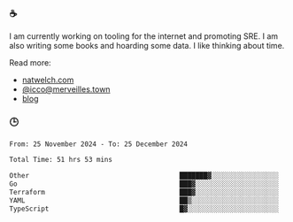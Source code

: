 ### ☕

I am currently working on tooling for the internet and promoting SRE. I am also writing some books and hoarding some data. I like thinking about time. 

Read more:

 - [natwelch.com](https://natwelch.com)
 - [@icco@merveilles.town](https://merveilles.town/@icco)
 - [blog](https://writing.natwelch.com)

### 🕒

<!--START_SECTION:waka-->

```txt
From: 25 November 2024 - To: 25 December 2024

Total Time: 51 hrs 53 mins

Other                                      ███████▓░░░░░░░░░░░░░░░░░   30.92 %
Go                                         ███▓░░░░░░░░░░░░░░░░░░░░░   14.89 %
Terraform                                  ███▓░░░░░░░░░░░░░░░░░░░░░   14.80 %
YAML                                       ██▒░░░░░░░░░░░░░░░░░░░░░░   08.72 %
TypeScript                                 █▓░░░░░░░░░░░░░░░░░░░░░░░   06.27 %
```

<!--END_SECTION:waka-->
